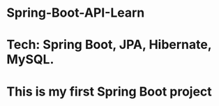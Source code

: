 # Spring-Boot-API-Learn
# Tech: Spring Boot, JPA, Hibernate, MySQL.
# This is my first Spring Boot project
